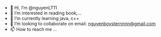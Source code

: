 - 👋 Hi, I’m @nguyenLT11
- 👀 I’m interested in reading book,...
- 🌱 I’m currently learning java, c++
- 💞️ I’m looking to collaborate on email: nguyenboysternnnn@gmail.com
- 📫 How to reach me ...

<!---
nguyenLT11/nguyenLT11 is a ✨ special ✨ repository because its `README.md` (this file) appears on your GitHub profile.
You can click the Preview link to take a look at your changes.
--->
